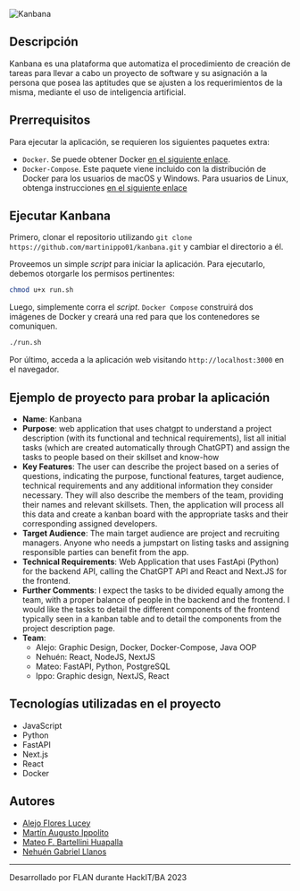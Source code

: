 ![Kanbana](https://user-images.githubusercontent.com/48220676/229336320-f422fd9d-462f-468d-a873-e433a1e7f229.png)

## Descripción

Kanbana es una plataforma que automatiza el procedimiento de creación de tareas para llevar a cabo un proyecto de software y su asignación a la persona que posea las aptitudes que se ajusten a los requerimientos de la misma, mediante el uso de inteligencia artificial.

## Prerrequisitos

Para ejecutar la aplicación, se requieren los siguientes paquetes extra:

* `Docker`. Se puede obtener Docker [en el siguiente enlace](https://docs.docker.com/get-docker/).
* `Docker-Compose`. Este paquete viene incluido con la distribución de Docker para los usuarios de macOS y Windows. Para usuarios de Linux, obtenga instrucciones [en el siguiente enlace](https://docs.docker.com/compose/install/)

## Ejecutar Kanbana

Primero, clonar el repositorio utilizando `git clone https://github.com/martinippo01/kanbana.git` y cambiar el directorio a él.

Proveemos un simple _script_ para iniciar la aplicación. Para ejecutarlo, debemos otorgarle los permisos pertinentes:

```Bash
chmod u+x run.sh
```

Luego, simplemente corra el _script_. `Docker Compose` construirá dos imágenes de Docker y creará una red para que los contenedores se comuniquen.

```Bash
./run.sh
```

Por último, acceda a la aplicación web visitando `http://localhost:3000` en el navegador.

## Ejemplo de proyecto para probar la aplicación

* **Name**: Kanbana
* **Purpose**: web application that uses chatgpt to understand a project description (with its functional and technical requirements), list all initial tasks (which are created automatically through ChatGPT) and assign the tasks to people based on their skillset and know-how
* **Key Features**: The user can describe the project based on a series of questions, indicating the purpose, functional features, target audience, technical requirements and any additional information they consider necessary. They will also describe the members of the team, providing their names and relevant skillsets. Then, the application will process all this data and create a kanban board with the appropriate tasks and their corresponding assigned developers.
* **Target Audience**: The main target audience are project and recruiting managers. Anyone who needs a jumpstart on listing tasks and assigning responsible parties can benefit from the app.
* **Technical Requirements**: Web Application that uses FastApi (Python) for the backend API, calling the ChatGPT API and React and Next.JS for the frontend.
* **Further Comments**: I expect the tasks to be divided equally among the team, with a proper balance of people in the backend and the frontend. I would like the tasks to detail the different components of the frontend typically seen in a kanban table and to detail the components from the project description page.
* **Team**:
  * Alejo: Graphic Design, Docker, Docker-Compose, Java OOP
  * Nehuén: React, NodeJS, NextJS
  * Mateo: FastAPI, Python, PostgreSQL
  * Ippo: Graphic design, NextJS, React

## Tecnologías utilizadas en el proyecto

* JavaScript
* Python
* FastAPI
* Next.js
* React
* Docker

## Autores

* [Alejo Flores Lucey](https://github.com/alejofl)
* [Martín Augusto Ippolito](https://github.com/martinippo01)
* [Mateo F. Bartellini Huapalla](https://github.com/m-bartel)
* [Nehuén Gabriel Llanos](https://github.com/NehuenLlanos)

<hr>

Desarrollado por FLAN durante HackIT/BA 2023
